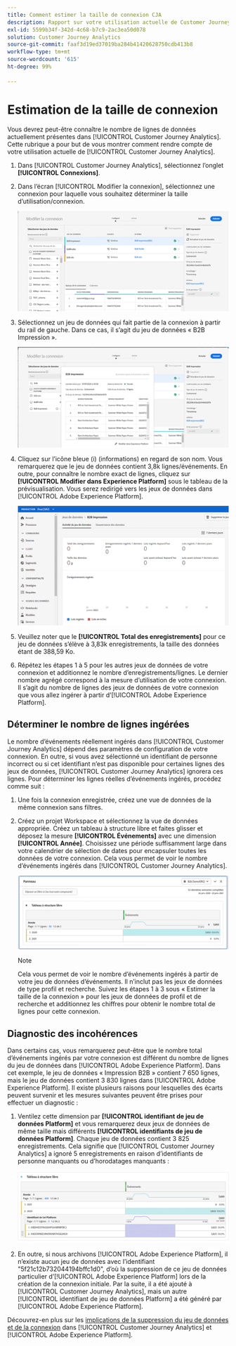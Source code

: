 ```yaml
---
title: Comment estimer la taille de connexion CJA
description: Rapport sur votre utilisation actuelle de Customer Journey Analytics
exl-id: 5599b34f-342d-4c68-b7c9-2ac3ea50d078
solution: Customer Journey Analytics
source-git-commit: faaf3d19ed37019ba284b41420628750cdb413b8
workflow-type: tm+mt
source-wordcount: '615'
ht-degree: 99%

---
```


# Estimation de la taille de connexion

Vous devrez peut-être connaître le nombre de lignes de données actuellement présentes dans [!UICONTROL Customer Journey Analytics]. Cette rubrique a pour but de vous montrer comment rendre compte de votre utilisation actuelle de [!UICONTROL Customer Journey Analytics].

1. Dans [!UICONTROL Customer Journey Analytics], sélectionnez l’onglet **[!UICONTROL Connexions]**.
1. Dans lʼécran [!UICONTROL Modifier la connexion], sélectionnez une connexion pour laquelle vous souhaitez déterminer la taille dʼutilisation/connexion.

   ![Modifier la connexion](assets/edit-connection.png)

1. Sélectionnez un jeu de données qui fait partie de la connexion à partir du rail de gauche. Dans ce cas, il s’agit du jeu de données « B2B Impression ».

   ![jeu de données](assets/dataset.png)

1. Cliquez sur l’icône bleue (i) (informations) en regard de son nom. Vous remarquerez que le jeu de données contient 3,8k lignes/événements. En outre, pour connaître le nombre exact de lignes, cliquez sur **[!UICONTROL Modifier dans Experience Platform]** sous le tableau de la prévisualisation. Vous serez redirigé vers les jeux de données dans [!UICONTROL Adobe Experience Platform].

   ![Informations sur le jeu de données AEP](assets/data-size.png)

1. Veuillez noter que le **[!UICONTROL Total des enregistrements]** pour ce jeu de données sʼélève à 3,83k enregistrements, la taille des données étant de 388,59 Ko.

1. Répétez les étapes 1 à 5 pour les autres jeux de données de votre connexion et additionnez le nombre d’enregistrements/lignes. Le dernier nombre agrégé correspond à la mesure d’utilisation de votre connexion. Il sʼagit du nombre de lignes des jeux de données de votre connexion que vous allez ingérer à partir dʼ[!UICONTROL Adobe Experience Platform].

## Déterminer le nombre de lignes ingérées

Le nombre dʼévénements réellement ingérés dans [!UICONTROL Customer Journey Analytics] dépend des paramètres de configuration de votre connexion. En outre, si vous avez sélectionné un identifiant de personne incorrect ou si cet identifiant nʼest pas disponible pour certaines lignes des jeux de données, [!UICONTROL Customer Journey Analytics] ignorera ces lignes. Pour déterminer les lignes réelles dʼévénements ingérés, procédez comme suit :

1. Une fois la connexion enregistrée, créez une vue de données de la même connexion sans filtres.
1. Créez un projet Workspace et sélectionnez la vue de données appropriée. Créez un tableau à structure libre et faites glisser et déposez la mesure **[!UICONTROL Événements]** avec une dimension **[!UICONTROL Année]**. Choisissez une période suffisamment large dans votre calendrier de sélection de dates pour encapsuler toutes les données de votre connexion. Cela vous permet de voir le nombre dʼévénements ingérés dans [!UICONTROL Customer Journey Analytics].

   ![Projet Workspace](assets/event-number.png)

   >[!NOTE]
   >
   >Cela vous permet de voir le nombre dʼévénements ingérés à partir de votre jeu de données dʼévénements. Il n’inclut pas les jeux de données de type profil et recherche. Suivez les étapes 1 à 3 sous « Estimer la taille de la connexion » pour les jeux de données de profil et de recherche et additionnez les chiffres pour obtenir le nombre total de lignes pour cette connexion.

## Diagnostic des incohérences

Dans certains cas, vous remarquerez peut-être que le nombre total dʼévénements ingérés par votre connexion est différent du nombre de lignes du jeu de données dans [!UICONTROL Adobe Experience Platform]. Dans cet exemple, le jeu de données « Impression B2B » contient 7 650 lignes, mais le jeu de données contient 3 830 lignes dans [!UICONTROL Adobe Experience Platform]. Il existe plusieurs raisons pour lesquelles des écarts peuvent survenir et les mesures suivantes peuvent être prises pour effectuer un diagnostic :

1. Ventilez cette dimension par **[!UICONTROL identifiant de jeu de données Platform]** et vous remarquerez deux jeux de données de même taille mais différents **[!UICONTROL identifiants de jeu de données Platform]**. Chaque jeu de données contient 3 825 enregistrements. Cela signifie que [!UICONTROL Customer Journey Analytics] a ignoré 5 enregistrements en raison d’identifiants de personne manquants ou d’horodatages manquants :

   ![ventilation](assets/data-size2.png)

1. En outre, si nous archivons [!UICONTROL Adobe Experience Platform], il nʼexiste aucun jeu de données avec lʼidentifiant &quot;5f21c12b732044194bffc1d0&quot;, dʼoù la suppression de ce jeu de données particulier dʼ[!UICONTROL Adobe Experience Platform] lors de la création de la connexion initiale. Par la suite, il a été ajouté à [!UICONTROL Customer Journey Analytics], mais un autre [!UICONTROL identifiant de jeu de données Platform] a été généré par [!UICONTROL Adobe Experience Platform].

Découvrez-en plus sur les [implications de la suppression du jeu de données et de la connexion](https://experienceleague.adobe.com/docs/analytics-platform/using/cja-overview/cja-faq.html?lang=fr#implications-of-deleting-data-components) dans [!UICONTROL Customer Journey Analytics] et [!UICONTROL Adobe Experience Platform].
